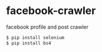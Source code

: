 # facebook-crawler
facebook profile and post crawler

```sh
$ pip install selenium
$ pip install bs4
